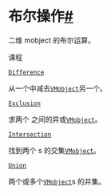 # 布尔操作[#](#module-manim.mobject.geometry.boolean_ops "此标题的固定链接")

二维 mobject 的布尔运算。

课程

[`Difference`](manim.mobject.geometry.boolean_ops.Difference.html#manim.mobject.geometry.boolean_ops.Difference "manim.mobject.geometry.boolean_ops.差异")

从一个中减去[`VMobject`](manim.mobject.types.vectorized_mobject.VMobject.html#manim.mobject.types.vectorized_mobject.VMobject "manim.mobject.types.vectorized_mobject.VMobject")另一个。

[`Exclusion`](manim.mobject.geometry.boolean_ops.Exclusion.html#manim.mobject.geometry.boolean_ops.Exclusion "manim.mobject.geometry.boolean_ops.Exclusion")

求两个 之间的异或[`VMobject`](manim.mobject.types.vectorized_mobject.VMobject.html#manim.mobject.types.vectorized_mobject.VMobject "manim.mobject.types.vectorized_mobject.VMobject")。

[`Intersection`](manim.mobject.geometry.boolean_ops.Intersection.html#manim.mobject.geometry.boolean_ops.Intersection "manim.mobject.geometry.boolean_ops.Intersection")

找到两个 s 的交集[`VMobject`](manim.mobject.types.vectorized_mobject.VMobject.html#manim.mobject.types.vectorized_mobject.VMobject "manim.mobject.types.vectorized_mobject.VMobject")。

[`Union`](manim.mobject.geometry.boolean_ops.Union.html#manim.mobject.geometry.boolean_ops.Union "manim.mobject.geometry.boolean_ops.Union")

两个或多个[`VMobject`](manim.mobject.types.vectorized_mobject.VMobject.html#manim.mobject.types.vectorized_mobject.VMobject "manim.mobject.types.vectorized_mobject.VMobject")s 的并集。
